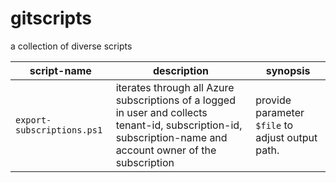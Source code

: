 # gitscripts
a collection of diverse scripts

script-name | description | synopsis
--- | --- | ---
`export-subscriptions.ps1` | iterates through all Azure subscriptions of a logged in user and collects tenant-id, subscription-id, subscription-name and account owner of the subscription | provide parameter `$file` to adjust output path. 
